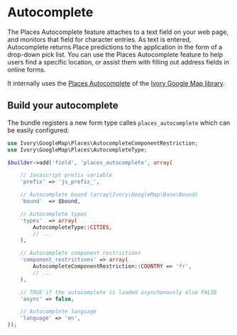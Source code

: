 # Autocomplete

The Places Autocomplete feature attaches to a text field on your web page, and monitors that field for character
entries. As text is entered, Autocomplete returns Place predictions to the application in the form of a drop-down pick
list. You can use the Places Autocomplete feature to help users find a specific location, or assist them with filling
out address fields in online forms.

It internally uses the [Places Autocomplete](https://github.com/egeloen/ivory-google-map/blob/master/doc/usage/places/autocomplete.md)
of the [Ivory Google Map library](https://github.com/egeloen/ivory-google-map).

## Build your autocomplete

The bundle registers a new form type calles `places_autocomplete` which can be easily configured:

``` php
use Ivory\GoogleMap\Places\AutocompleteComponentRestriction;
use Ivory\GoogleMap\Places\AutocompleteType;

$builder->add('field', 'places_autocomplete', array(

    // Javascript prefix variable
    'prefix' => 'js_prefix_',

    // Autocomplete bound (array|Ivory\GoogleMap\Base\Bound)
    'bound'  => $bound,

    // Autocomplete types
    'types'  => array(
        AutocompleteType::CITIES,
        // ...
    ),

    // Autocomplete component restrictions
    'component_restrictions' => array(
        AutocompleteComponentRestriction::COUNTRY => 'fr',
        // ...
    ),

    // TRUE if the autocomplete is loaded asynchonously else FALSE
    'async' => false,

    // Autocomplete language
    'language' => 'en',
));
```
